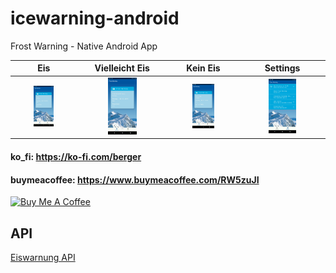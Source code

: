 # icewarning-android
Frost Warning - Native Android App 

Eis             |  Vielleicht Eis | Kein Eis | Settings
:-------------------------:|:-------------------------:|:-------------------------:|:-------------------------:
<img src='screenshot_eis.png' width='35%'>  |  <img src='screenshot_vllt_eis.png' width='35%'> | <img src='screenshot_kein_eis.png' width='35%'> | <img src='screenshot_settings.png' width='35%'>

#### ko_fi: https://ko-fi.com/berger
#### buymeacoffee: https://www.buymeacoffee.com/RW5zuJI
<a href="https://www.buymeacoffee.com/RW5zuJI" target="_blank"><img src="https://cdn.buymeacoffee.com/buttons/default-black.png" alt="Buy Me A Coffee" style="height: 31px !important;width: 117px !important;" ></a>


## API
[Eiswarnung API](https://www.eiswarnung.de/rest-api/)
